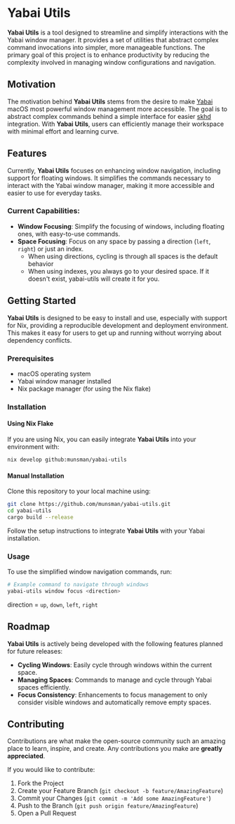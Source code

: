 # Yabai Utils

**Yabai Utils** is a tool designed to streamline and simplify interactions with the Yabai window manager. It provides a set of utilities that abstract complex command invocations into simpler, more manageable functions. The primary goal of this project is to enhance productivity by reducing the complexity involved in managing window configurations and navigation.

## Motivation

The motivation behind **Yabai Utils** stems from the desire to make [Yabai](https://github.com/koekeishiya/yabai) macOS most powerful window management more accessible. The goal is to abstract complex commands behind a simple interface for easier [skhd](https://github.com/koekeishiya/skhd) integration. With **Yabai Utils**, users can efficiently manage their workspace with minimal effort and learning curve.

## Features

Currently, **Yabai Utils** focuses on enhancing window navigation, including support for floating windows. It simplifies the commands necessary to interact with the Yabai window manager, making it more accessible and easier to use for everyday tasks.

### Current Capabilities:

- **Window Focusing**: Simplify the focusing of windows, including floating ones, with easy-to-use commands.
- **Space Focusing**: Focus on any space by passing a direction (`left`, `right`) or just an index.
  - When using directions, cycling is through all spaces is the default behavior
  - When using indexes, you always go to your desired space. If it doesn't exist, yabai-utils will create it for you.

## Getting Started

**Yabai Utils** is designed to be easy to install and use, especially with support for Nix, providing a reproducible development and deployment environment. This makes it easy for users to get up and running without worrying about dependency conflicts.

### Prerequisites

- macOS operating system
- Yabai window manager installed
- Nix package manager (for using the Nix flake)

### Installation

#### Using Nix Flake

If you are using Nix, you can easily integrate **Yabai Utils** into your environment with:

```sh
nix develop github:munsman/yabai-utils
```

#### Manual Installation

Clone this repository to your local machine using:

```sh
git clone https://github.com/munsman/yabai-utils.git
cd yabai-utils
cargo build --release
```

Follow the setup instructions to integrate **Yabai Utils** with your Yabai installation.

### Usage

To use the simplified window navigation commands, run:

```sh
# Example command to navigate through windows
yabai-utils window focus <direction>
```

direction = `up`, `down`, `left`, `right`

## Roadmap

**Yabai Utils** is actively being developed with the following features planned for future releases:

- **Cycling Windows**: Easily cycle through windows within the current space.
- **Managing Spaces**: Commands to manage and cycle through Yabai spaces efficiently.
- **Focus Consistency**: Enhancements to focus management to only consider visible windows and automatically remove empty spaces.

## Contributing

Contributions are what make the open-source community such an amazing place to learn, inspire, and create. Any contributions you make are **greatly appreciated**.

If you would like to contribute:

1. Fork the Project
2. Create your Feature Branch (`git checkout -b feature/AmazingFeature`)
3. Commit your Changes (`git commit -m 'Add some AmazingFeature'`)
4. Push to the Branch (`git push origin feature/AmazingFeature`)
5. Open a Pull Request
